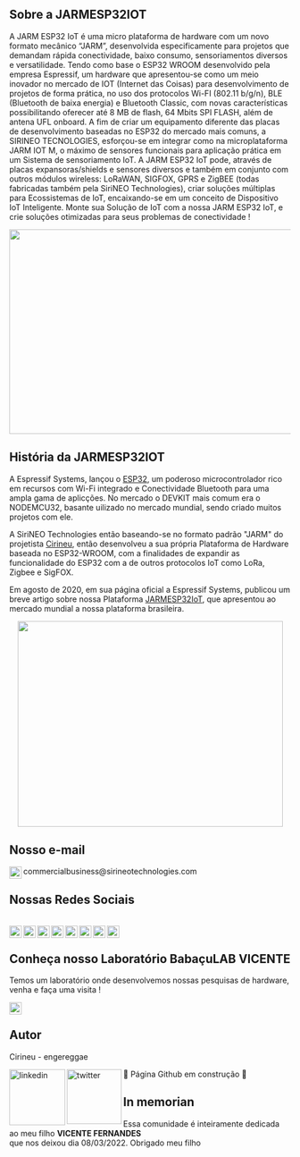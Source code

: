 ## Sobre a JARMESP32IOT

A JARM ESP32 IoT é uma micro plataforma de hardware com um
novo formato mecânico “JARM”, desenvolvida especificamente para projetos
que demandam rápida conectividade, baixo consumo, sensoriamentos diversos
e versatilidade. Tendo como base o ESP32 WROOM desenvolvido pela
empresa Espressif, um hardware que apresentou-se como um meio inovador
no mercado de IOT (Internet das Coisas) para desenvolvimento de projetos de
forma prática, no uso dos protocolos Wi-FI (802.11 b/g/n), BLE (Bluetooth de
baixa energia) e Bluetooth Classic, com novas características possibilitando
oferecer até 8 MB de flash, 64 Mbits SPI FLASH, além de antena UFL onboard.
A fim de criar um equipamento diferente das placas de
desenvolvimento baseadas no ESP32 do mercado mais comuns, a SIRINEO
TECNOLOGIES, esforçou-se em integrar como na microplataforma JARM
IOT M, o máximo de sensores funcionais para aplicação prática em um
Sistema de sensoriamento IoT. A JARM ESP32 IoT pode, através de placas
expansoras/shields e sensores diversos e também em conjunto com outros
módulos wireless: LoRaWAN, SIGFOX, GPRS e ZigBEE (todas fabricadas
também pela SiriNEO Technologies), criar soluções múltiplas para
Ecossistemas de IoT, encaixando-se em um conceito de Dispositivo IoT
Inteligente.
Monte sua Solução de IoT com a nossa JARM ESP32 IoT, e crie
soluções otimizadas para seus problemas de conectividade !

<p align="center">
<img width="786" height="366" src="http://sirineotechnologies.com/wp-content/uploads/2022/03/jarmesp32top-button.png">
</p align="center">

## História da JARMESP32IOT

A Espressif Systems, lançou o [ESP32](https://www.espressif.com/en/products/socs/esp32), um poderoso microcontrolador rico em recursos com Wi-Fi integrado e
Conectividade Bluetooth para uma ampla gama de aplicções. No mercado o DEVKIT mais comum era o NODEMCU32, basante uilizado no mercado mundial, sendo criado muitos projetos com ele.

A SiriNEO Technologies então baseando-se no formato padrão "JARM" do projetista [Cirineu](https://www.linkedin.com/in/cirineu-carvalho-fernandes-20490a37/), então desenvolveu 
a sua própria Plataforma de Hardware baseada no ESP32-WROOM, com a finalidades de expandir as funcionalidade do ESP32 com a de outros protocolos IoT como LoRa, Zigbee e SigFOX.

Em agosto de 2020, em sua página oficial a  Espressif Systems, publicou um breve artigo sobre nossa Plataforma [JARMESP32IoT](https://www.espressif.com/en/news/JARM_ESP32), que apresentou ao mercado mundial a
nossa plataforma brasileira.  

<p align="center">
<img width="475" height="368" src="http://sirineotechnologies.com/wp-content/uploads/2022/03/jarmesp32-iso-com-antenna.png">
</p align="center">

## Nosso e-mail

<a target="_blank" href="mailto:sirineotechnologies.adm@gmail.com">
  <img align="left" alt="Gmail" width="22px" src="https://cdn.jsdelivr.net/npm/simple-icons@v3/icons/gmail.svg" />
</a> commercialbusiness@sirineotechnologies.com

## Nossas Redes Sociais

<br>
<a target="_blank" href="http://sirineotechnologies.com/">
  <img align="left" alt="LinkdeIN" width="22px" src="https://visualpharm.com/assets/378/Website-595b40b65ba036ed117d1098.svg" />
</a>
<a target="_blank" href="https://t.me/+JRUYf0m6IjE0ZGMx">
  <img align="left" alt="LinkdeIN" width="22px" src="https://cdn.jsdelivr.net/npm/simple-icons@v3/icons/telegram.svg" />
</a>
<a target="_blank" href="https://www.linkedin.com/company/sirineo-technologies">
  <img align="left" alt="LinkdeIN" width="22px" src="https://cdn.jsdelivr.net/npm/simple-icons@v3/icons/linkedin.svg" />
</a>
<a target="_blank" href="https://www.instagram.com/sirineotechnologies">
  <img align="left" alt="Instagram" width="22px" src="https://cdn.jsdelivr.net/npm/simple-icons@v3/icons/instagram.svg" />
</a>
<a target="_blank" href="https://web.facebook.com/Sirineotechnologies/">
  <img align="left" alt="Facebook" width="22px" src="https://cdn.jsdelivr.net/npm/simple-icons@v3/icons/facebook.svg" />
</a>
<a target="_blank" href="https://twitter.com/sirineotech">
  <img align="left" alt="LinkdeIN" width="22px" src="https://cdn.jsdelivr.net/npm/simple-icons@v3/icons/twitter.svg" />
</a>
<a target="_blank" href="https://www.youtube.com/channel/UCXL7DX-jfyiIgiR7kq9hfNw">
  <img align="left" alt="LinkdeIN" width="22px" src="https://cdn.jsdelivr.net/npm/simple-icons@v3/icons/youtube.svg" />
</a>
<a target="_blank" href="https://www.tiktok.com/@sirineotechnologies">
  <img align="left" alt="LinkdeIN" width="22px" src="https://cdn.jsdelivr.net/npm/simple-icons@v3/icons/tiktok.svg" />
</a>

<br>

## Conheça nosso Laboratório BabaçuLAB VICENTE

Temos um laboratório onde desenvolvemos nossas pesquisas de hardware, venha e faça uma visita !

<a target="_blank" href="https://www.instagram.com/babaculab.sirineo/reels/">
  <img align="left" alt="Instagram" width="22px" src="https://cdn.jsdelivr.net/npm/simple-icons@v3/icons/instagram.svg" />
</a>
<br>

## Autor

Cirineu - engereggae 

<a target="_blank" href="https://www.linkedin.com/in/cirineu-carvalho-fernandes-20490a37/">
  <img align="left" alt="linkedin" width="100px" src="https://img.shields.io/badge/LinkedIn-0077B5?style=for-the-badge&logo=linkedin&logoColor=white" />
</a> 
<a target="_blank" href="https://twitter.com/engereggae">
  <img align="left" alt="twitter" width="98px" src="https://img.shields.io/badge/Twitter-1DA1F2?style=for-the-badge&logo=twitter&logoColor=white" />
</a>
 
:construction:  Página Github em construção  :construction:

## In memorian

Essa comunidade é inteiramente dedicada ao meu filho <b>VICENTE FERNANDES</b><br> que nos deixou dia 08/03/2022.
                                                          Obrigado meu filho






